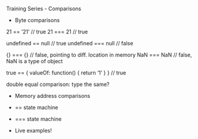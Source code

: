 Training Series - Comparisons
* Byte comparisons

21 == ’21’ 		// true
21 === 21			// true

undefined == null	// true
undefined === null 	// false

{} === {} 			// false, pointing to diff. location in memory
NaN === NaN 		// false, NaN is a type of object

true == { valueOf: function() { return ‘1’ } } 		// true


double equal comparison:
type the same?

* Memory address comparisons


* == state machine

* === state machine

* Live examples!

